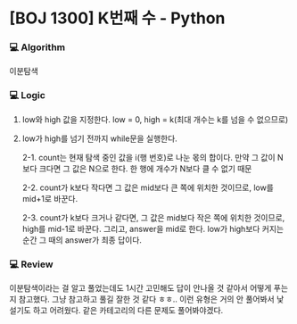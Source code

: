 # [BOJ 1300] K번째 수 - Python

### :computer: Algorithm

이분탐색

### :computer: Logic

1. low와 high 값을 지정한다. low = 0, high = k(최대 개수는 k를 넘을 수 없으므로)

2. low가 high를 넘기 전까지 while문을 실행한다.

   2-1. count는 현재 탐색 중인 값을 i(행 번호)로 나눈 몫의 합이다. 만약 그 값이 N보다 크다면 그 값은 N으로 한다. 한 행에 개수가 N보다 클 수 없기 때문

   2-2. count가 k보다 작다면 그 값은 mid보다 큰 쪽에 위치한 것이므로, low를 mid+1로 바꾼다.

   2-3. count가 k보다 크거나 같다면, 그 값은 mid보다 작은 쪽에 위치한 것이므로, high를 mid-1로 바꾼다. 그리고, answer을 mid로 한다. low가 high보다 커지는 순간 그 때의 answer가 최종 답이다.

### :computer: Review

이분탐색이라는 걸 알고 풀었는데도 1시간 고민해도 답이 안나올 것 같아서 어떻게 푸는 지 참고했다. 그냥 참고하고 풀길 잘한 것 같다 ㅎㅎ.. 이런 유형은 거의 안 풀어봐서 낯설기도 하고 어려웠다. 같은 카테고리의 다른 문제도 풀어봐야겠다.
